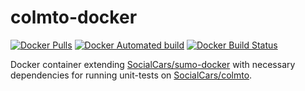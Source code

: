 # colmto-docker

[![Docker Pulls](https://img.shields.io/docker/pulls/socialcars/colmto-docker.svg)](https://hub.docker.com/r/socialcars/colmto-docker/)
[![Docker Automated build](https://img.shields.io/docker/automated/socialcars/colmto-docker.svg)](https://hub.docker.com/r/socialcars/colmto-docker/~/settings/automated-builds/)
[![Docker Build Status](https://img.shields.io/docker/build/socialcars/colmto-docker.svg)](https://hub.docker.com/r/socialcars/colmto-docker/builds/)

Docker container extending [SocialCars/sumo-docker](https://github.com/SocialCars/sumo-docker) with necessary dependencies for running unit-tests on [SocialCars/colmto](https://github.com/SocialCars/colmto).
